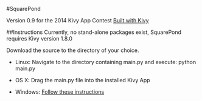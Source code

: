 #SquarePond

Version 0.9 for the 2014 Kivy App Contest
[Built with Kivy](http://kivy.org/)

##Instructions
Currently, no stand-alone packages exist, SquarePond requires Kivy version 1.8.0

Download the source to the directory of your choice.

- Linux: Navigate to the directory containing main.py and execute:
    python main.py
- OS X: Drag the main.py file into the installed Kivy App

- Windows: [Follow these instructions](http://kivy.org/docs/installation/installation-windows.html)
